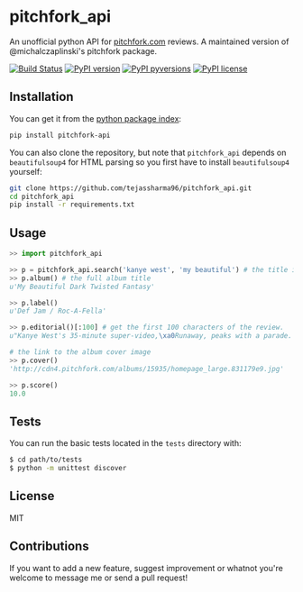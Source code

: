 # pitchfork_api
An unofficial python API for [pitchfork.com](http://www.pitchfork.com) reviews. A maintained version of @michalczaplinski's pitchfork package.


[![Build Status](https://travis-ci.org/tejassharma96/pitchfork_api.svg?branch=master)]()
[![PyPI version](https://img.shields.io/pypi/v/pitchfork-api.svg)](https://pypi.python.org/pypi/pitchfork-api/)
[![PyPI pyversions](https://img.shields.io/pypi/pyversions/pitchfork-api.svg?maxAge=2592000)]()
[![PyPI license](https://img.shields.io/pypi/l/pitchfork-api.svg)](https://pypi.python.org/pypi/pitchfork-api/)


Installation
------------

You can get it from the [python package index](https://pypi.python.org/pypi):

```sh
pip install pitchfork-api
```

You can also clone the repository, but note that ``pitchfork_api`` depends on ``beautifulsoup4`` for HTML parsing so you first have to install ``beautifulsoup4`` yourself:

```sh
git clone https://github.com/tejassharma96/pitchfork_api.git
cd pitchfork_api
pip install -r requirements.txt
```


Usage
-----

```python
>> import pitchfork_api

>> p = pitchfork_api.search('kanye west', 'my beautiful') # the title is autocompleted
>> p.album() # the full album title
u'My Beautiful Dark Twisted Fantasy'

>> p.label()
u'Def Jam / Roc-A-Fella'

>> p.editorial()[:100] # get the first 100 characters of the review.
u"Kanye West's 35-minute super-video,\xa0Runaway, peaks with a parade. Fireworks flash while red hoods ma"

# the link to the album cover image
>> p.cover()
'http://cdn4.pitchfork.com/albums/15935/homepage_large.831179e9.jpg'

>> p.score()
10.0
```

Tests
-----

You can run the basic tests located in the ``tests`` directory with:
```sh
$ cd path/to/tests
$ python -m unittest discover
```

License
-------
MIT


Contributions
-------------
If you want to add a new feature, suggest improvement or whatnot you're welcome to message me or send a pull request!
